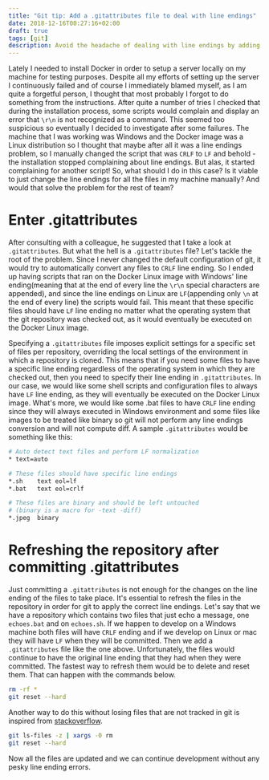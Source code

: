 ```yaml
---
title: "Git tip: Add a .gitattributes file to deal with line endings"
date: 2018-12-16T00:27:16+02:00
draft: true
tags: [git]
description: Avoid the headache of dealing with line endings by adding rules for specific files for your entire git repository 
---
```

Lately I needed to install Docker in order to setup a server locally on my machine for testing purposes. Despite all my efforts of setting up the server I continuously failed and of course I immediately blamed myself, as I am quite a forgetful person, I thought that most probably I forgot to do something from the instructions. After quite a number of tries I checked that during the installation process, some scripts would complain and display an error that `\r\n` is not recognized as a command. This seemed too suspicious so eventually I decided to investigate after some failures. The machine that I was working was Windows and the Docker image was a Linux distribution so I thought that maybe after all it was a line endings problem, so I manually changed the script that was `CRLF` to `LF` and behold - the installation stopped complaining about line endings. But alas, it started complaining for another script! So, what should I do in this case? Is it viable to just change the line endings for all the files in my machine manually? And would that solve the problem for the rest of team?

# Enter .gitattributes

After consulting with a colleague, he suggested that I take a look at `.gitattributes`. But what the hell is a `.gitattributes` file? Let's tackle the root of the problem. Since I never changed the default configuration of git, it would try to automatically convert any files to `CRLF` line ending. So I ended up having scripts that ran on the Docker Linux image with Windows' line ending(meaning that at the end of every line the `\r\n` special characters are appended), and since the line endings on Linux are `LF`(appending only `\n` at the end of every line) the scripts would fail. This meant that these specific files should have `LF` line ending no matter what the operating system that the git repository was checked out, as it would eventually be executed on the Docker Linux image.

Specifying a `.gitattributes` file imposes explicit settings for a specific set of files per repository, overriding the local settings of the environment in which a repository is cloned. This means that if you need some files to have a specific line ending regardless of the operating system in which they are checked out, then you need to specify their line ending in `.gitattributes`. In our case, we would like some shell scripts and configuration files to always have `LF` line ending, as they will eventually be executed on the Docker Linux image. What's more, we would like some .bat files to have `CRLF` line ending since they will always executed in Windows environment and some files like images to be treated like binary so git will not perform any line endings conversion and will not compute diff. A sample `.gitattributes` would be something like this:

```bash
# Auto detect text files and perform LF normalization
* text=auto

# These files should have specific line endings
*.sh	text eol=lf
*.bat	text eol=crlf

# These files are binary and should be left untouched
# (binary is a macro for -text -diff)
*.jpeg	binary	
```

# Refreshing the repository after committing .gitattributes

Just committing a `.gitattributes` is not enough for the changes on the line ending of the files to take place. It's essential to refresh the files in the repository in order for git to apply the correct line endings. Let's say that we have a repository which contains two files that just echo a message, one `echoes.bat` and on `echoes.sh`. If we happen to develop on a Windows machine both files will have `CRLF` ending and if we develop on Linux or mac they will have `LF` when they will be committed. Then we add a `.gitattributes` file like the one above. Unfortunately, the files would continue to have the original line ending that they had when they were committed. The fastest way to refresh them would be to delete and reset them. That can happen with the commands below.

```bash
rm -rf *
git reset --hard
``` 

Another way to do this without losing files that are not tracked in git is inspired from [stackoverflow](https://stackoverflow.com/questions/17223527/how-do-i-force-git-to-checkout-the-master-branch-and-remove-carriage-returns-aft/17223639r).

```bash
git ls-files -z | xargs -0 rm
git reset --hard
```

Now all the files are updated and we can continue development without any pesky line ending errors.
